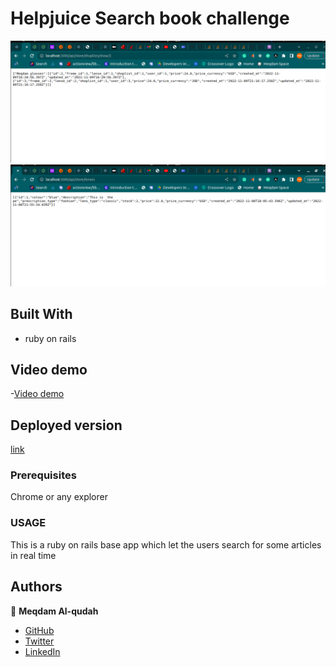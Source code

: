 # Helpjuice Search book challenge
![screenshot](./Capture.png)
![screenshot](./Capture1.png)



## Built With
- ruby on rails
## Video demo
-[Video demo](https://www.loom.com/share/26c0418d82fb439fbd11ff1c7eca741e)
## Deployed version

  [link](https://intense-badlands-65200.herokuapp.com/)

### Prerequisites

Chrome or any explorer
### USAGE
This is a ruby on rails base app which let the users search for some articles in real time 
## Authors

👤 **Meqdam Al-qudah**

- [GitHub](https://github.com/MeqdamAlqudah)
- [Twitter](https://twitter.com/MeqdamQudah)
- [LinkedIn](www.linkedin.com/in/meqdam-al-qudah-7514a21b5)
